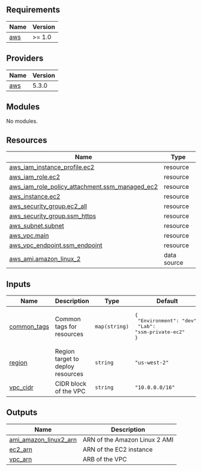 <!-- BEGIN_TF_DOCS -->
## Requirements

| Name | Version |
|------|---------|
| <a name="requirement_aws"></a> [aws](#requirement\_aws) | >= 1.0 |

## Providers

| Name | Version |
|------|---------|
| <a name="provider_aws"></a> [aws](#provider\_aws) | 5.3.0 |

## Modules

No modules.

## Resources

| Name | Type |
|------|------|
| [aws_iam_instance_profile.ec2](https://registry.terraform.io/providers/hashicorp/aws/latest/docs/resources/iam_instance_profile) | resource |
| [aws_iam_role.ec2](https://registry.terraform.io/providers/hashicorp/aws/latest/docs/resources/iam_role) | resource |
| [aws_iam_role_policy_attachment.ssm_managed_ec2](https://registry.terraform.io/providers/hashicorp/aws/latest/docs/resources/iam_role_policy_attachment) | resource |
| [aws_instance.ec2](https://registry.terraform.io/providers/hashicorp/aws/latest/docs/resources/instance) | resource |
| [aws_security_group.ec2_all](https://registry.terraform.io/providers/hashicorp/aws/latest/docs/resources/security_group) | resource |
| [aws_security_group.ssm_https](https://registry.terraform.io/providers/hashicorp/aws/latest/docs/resources/security_group) | resource |
| [aws_subnet.subnet](https://registry.terraform.io/providers/hashicorp/aws/latest/docs/resources/subnet) | resource |
| [aws_vpc.main](https://registry.terraform.io/providers/hashicorp/aws/latest/docs/resources/vpc) | resource |
| [aws_vpc_endpoint.ssm_endpoint](https://registry.terraform.io/providers/hashicorp/aws/latest/docs/resources/vpc_endpoint) | resource |
| [aws_ami.amazon_linux_2](https://registry.terraform.io/providers/hashicorp/aws/latest/docs/data-sources/ami) | data source |

## Inputs

| Name | Description | Type | Default | Required |
|------|-------------|------|---------|:--------:|
| <a name="input_common_tags"></a> [common\_tags](#input\_common\_tags) | Common tags for resources | `map(string)` | <pre>{<br>  "Environment": "dev",<br>  "Lab": "ssm-private-ec2"<br>}</pre> | no |
| <a name="input_region"></a> [region](#input\_region) | Region target to deploy resources | `string` | `"us-west-2"` | no |
| <a name="input_vpc_cidr"></a> [vpc\_cidr](#input\_vpc\_cidr) | CIDR block of the VPC | `string` | `"10.0.0.0/16"` | no |

## Outputs

| Name | Description |
|------|-------------|
| <a name="output_ami_amazon_linux2_arn"></a> [ami\_amazon\_linux2\_arn](#output\_ami\_amazon\_linux2\_arn) | ARN of the Amazon Linux 2 AMI |
| <a name="output_ec2_arn"></a> [ec2\_arn](#output\_ec2\_arn) | ARN of the EC2 instance |
| <a name="output_vpc_arn"></a> [vpc\_arn](#output\_vpc\_arn) | ARB of the VPC |
<!-- END_TF_DOCS -->